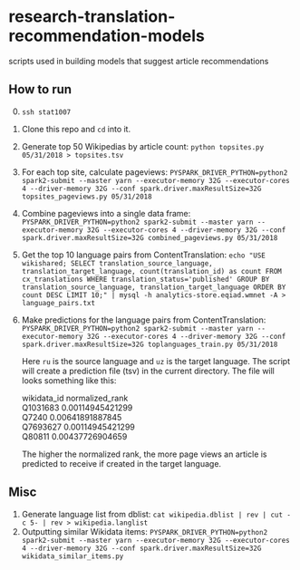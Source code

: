 # research-translation-recommendation-models
scripts used in building models that suggest article recommendations

## How to run
0. `ssh stat1007`
1. Clone this repo and `cd` into it.
2. Generate top 50 Wikipedias by article count:
   `python topsites.py 05/31/2018 > topsites.tsv`
3. For each top site, calculate pageviews:
   `PYSPARK_DRIVER_PYTHON=python2 spark2-submit --master yarn --executor-memory 32G --executor-cores 4 --driver-memory 32G --conf spark.driver.maxResultSize=32G topsites_pageviews.py 05/31/2018`
4. Combine pageviews into a single data frame:
   `PYSPARK_DRIVER_PYTHON=python2 spark2-submit --master yarn --executor-memory 32G --executor-cores 4 --driver-memory 32G --conf spark.driver.maxResultSize=32G combined_pageviews.py 05/31/2018`
5. Get the top 10 language pairs from ContentTranslation:
   `echo "USE wikishared; SELECT translation_source_language, translation_target_language, count(translation_id) as count FROM cx_translations WHERE translation_status='published' GROUP BY translation_source_language, translation_target_language ORDER BY count DESC LIMIT 10;" | mysql -h analytics-store.eqiad.wmnet -A > language_pairs.txt`
6. Make predictions for the language pairs from ContentTranslation:
   `PYSPARK_DRIVER_PYTHON=python2 spark2-submit --master yarn --executor-memory 32G --executor-cores 4 --driver-memory 32G --conf spark.driver.maxResultSize=32G toplanguages_train.py 05/31/2018`

   Here `ru` is the source language and `uz` is the target language. The
   script will create a prediction file (tsv) in the current directory.
   The file will looks something like this:

   wikidata_id	normalized_rank\
   Q1031683	0.00114945421299\
   Q7240	0.00641891887845\
   Q7693627	0.00114945421299\
   Q80811	0.00437726904659

   The higher the normalized rank, the more page views an article is
   predicted to receive if created in the target language.

## Misc
1. Generate language list from dblist:
   `cat wikipedia.dblist | rev | cut -c 5- | rev > wikipedia.langlist`
2. Outputting similar Wikidata items:
   `PYSPARK_DRIVER_PYTHON=python2 spark2-submit --master yarn --executor-memory 32G --executor-cores 4 --driver-memory 32G --conf spark.driver.maxResultSize=32G wikidata_similar_items.py`
